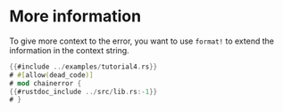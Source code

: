 # More information

To give more context to the error, you want to use `format!`
to extend the information in the context string.

~~~rust
{{#include ../examples/tutorial4.rs}}
# #[allow(dead_code)]
# mod chainerror {
{{#rustdoc_include ../src/lib.rs:-1}}
# }
~~~
